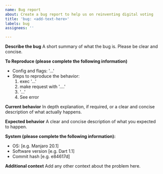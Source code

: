 ```yaml
---
name: Bug report
about: Create a bug report to help us on reinventing digital voting
title: 'bug: <add-text-here>'
labels: bug
assignees: ''

---
```


**Describe the bug**
A short summary of what the bug is. Please be clear and concise.

**To Reproduce (please complete the following information)**
- Config and flags: '...'
- Steps to reproduce the behavior:
    1. exec '...'
    2. make request with '....'
    3. '...'
    4. See error 

**Current behavior**
In depth explanation, if required, or a clear and concise description of what actually happens.

**Expected behavior**
A clear and concise description of what you expected to happen.

**System (please complete the following information):**
 - OS: [e.g. Manjaro 20.1]
 - Software version [e.g. Dart 1.1]
 - Commit hash [e.g. e84617d]

**Additional context**
Add any other context about the problem here.
